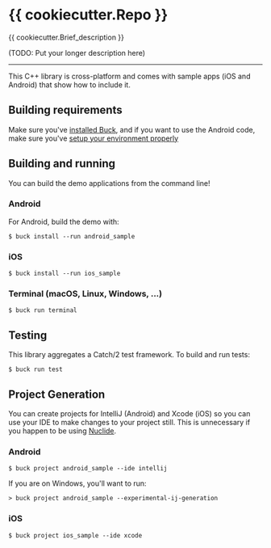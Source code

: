 # {{ cookiecutter.Repo }}

{{ cookiecutter.Brief_description }}

(TODO: Put your longer description here)

---

This C++ library is cross-platform and comes with sample apps (iOS and Android)
that show how to include it.

## Building requirements

Make sure you've [installed Buck](https://buckbuild.com/setup/install.html),
and if you want to use the Android code, make sure you've [setup your
environment properly](https://buckbuild.com/setup/getting_started.html)

## Building and running

You can build the demo applications from the command line!

### Android

For Android, build the demo with:

    $ buck install --run android_sample

### iOS

    $ buck install --run ios_sample

### Terminal (macOS, Linux, Windows, ...)

    $ buck run terminal

## Testing

This library aggregates a Catch/2 test framework. To build and run tests:

    $ buck run test

## Project Generation

You can create projects for IntelliJ (Android) and Xcode (iOS) so you
can use your IDE to make changes to your project still.  This is
unnecessary if you happen to be using [Nuclide](http://nuclide.io/).

### Android

    $ buck project android_sample --ide intellij

If you are on Windows, you'll want to run:

    > buck project android_sample --experimental-ij-generation

### iOS

    $ buck project ios_sample --ide xcode
